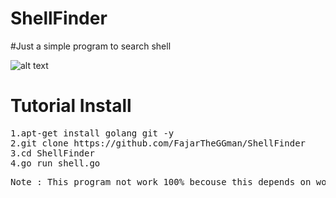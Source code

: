 # ShellFinder
#Just a simple program to search shell 

![alt text](https://github.com/FajarTheGGman/ShellFinder/blob/master/img./56907706_2095391064085815_4803491329357119488_n.jpg)

# Tutorial Install
<pre>
1.apt-get install golang git -y
2.git clone https://github.com/FajarTheGGman/ShellFinder
3.cd ShellFinder 
4.go run shell.go
</pre>

<pre>
Note : This program not work 100% becouse this depends on wordlist
</pre>
